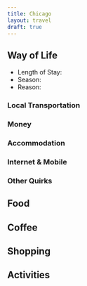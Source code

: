 ```yaml
---
title: Chicago
layout: travel
draft: true
---
```

## Way of Life
* Length of Stay:
* Season:
* Reason:
### Local Transportation
### Money
### Accommodation
### Internet & Mobile
### Other Quirks
## Food
## Coffee
## Shopping
## Activities
